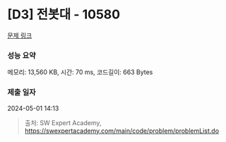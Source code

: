 # [D3] 전봇대 - 10580 

[문제 링크](https://swexpertacademy.com/main/code/problem/problemDetail.do?contestProbId=AXO8QBw6Qu4DFAXS) 

### 성능 요약

메모리: 13,560 KB, 시간: 70 ms, 코드길이: 663 Bytes

### 제출 일자

2024-05-01 14:13



> 출처: SW Expert Academy, https://swexpertacademy.com/main/code/problem/problemList.do